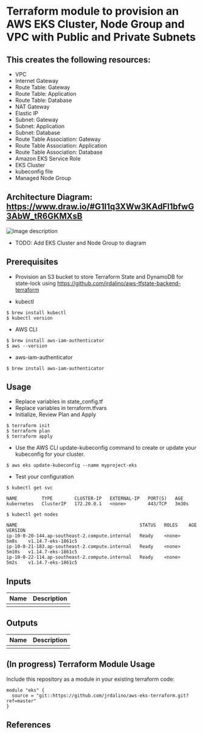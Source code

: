 # Terraform module to provision an AWS EKS Cluster, Node Group and VPC with Public and Private Subnets

## This creates the following resources:
- VPC
- Internet Gateway
- Route Table: Gateway
- Route Table: Application
- Route Table: Database
- NAT Gateway
- Elastic IP
- Subnet: Gateway
- Subnet: Application
- Subnet: Database
- Route Table Association: Gateway
- Route Table Association: Application
- Route Table Association: Database
- Amazon EKS Service Role
- EKS Cluster
- kubeconfig file
- Managed Node Group

## Architecture Diagram: https://www.draw.io/#G1I1q3XWw3KAdFl1bfwG3AbW_tR6GKMXsB

![Image description](https://github.com/jrdalino/aws-eks-terraform/blob/master/images/aws_vpc_architecture_diagram.png)

- TODO: Add EKS Cluster and Node Group to diagram

## Prerequisites
- Provision an S3 bucket to store Terraform State and DynamoDB for state-lock
using https://github.com/jrdalino/aws-tfstate-backend-terraform

- kubectl
```
$ brew install kubectl 
$ kubectl version
```

- AWS CLI
```
$ brew install aws-iam-authenticator
$ aws --version
```

- aws-iam-authenticator
```
$ brew install aws-iam-authenticator
```

## Usage
- Replace variables in state_config.tf
- Replace variables in terraform.tfvars
- Initialize, Review Plan and Apply
```
$ terraform init
$ terraform plan
$ terraform apply
```

- Use the AWS CLI update-kubeconfig command to create or update your kubeconfig for your cluster.
```
$ aws eks update-kubeconfig --name myproject-eks
```

- Test your configuration
```
$ kubectl get svc
```
```
NAME         TYPE        CLUSTER-IP   EXTERNAL-IP   PORT(S)   AGE
kubernetes   ClusterIP   172.20.0.1   <none>        443/TCP   3m30s
```

```
$ kubectl get nodes
```
```
NAME                                             STATUS   ROLES    AGE     VERSION
ip-10-0-20-144.ap-southeast-2.compute.internal   Ready    <none>   5m8s    v1.14.7-eks-1861c5
ip-10-0-21-183.ap-southeast-2.compute.internal   Ready    <none>   5m10s   v1.14.7-eks-1861c5
ip-10-0-22-114.ap-southeast-2.compute.internal   Ready    <none>   5m2s    v1.14.7-eks-1861c5
```

## Inputs
| Name | Description |
|------|-------------|
| | |

## Outputs
| Name | Description |
|------|-------------|
| | |

## (In progress) Terraform Module Usage
Include this repository as a module in your existing terraform code:
```
module "eks" {
  source = "git::https://github.com/jrdalino/aws-eks-terraform.git?ref=master"
}
```

## References